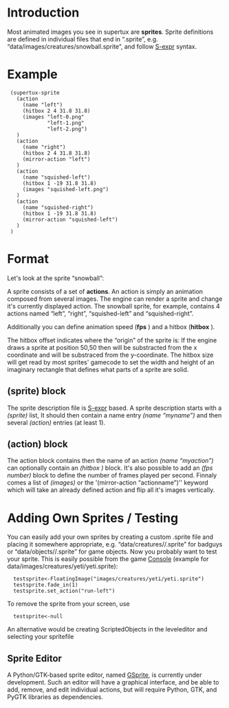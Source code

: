 Introduction
============

Most animated images you see in supertux are **sprites**. Sprite definitions are defined in individual files that end in “.sprite”, e.g. “data/images/creatures/snowball.sprite”, and follow [S-expr](S-expr "wikilink") syntax.

Example
=======

     (supertux-sprite
       (action
         (name "left")
         (hitbox 2 4 31.8 31.8)
         (images "left-0.png"
                 "left-1.png"
                 "left-2.png")
       )
       (action
         (name "right")
         (hitbox 2 4 31.8 31.8)
         (mirror-action "left")
       )
       (action
         (name "squished-left")
         (hitbox 1 -19 31.8 31.8)
         (images "squished-left.png")
       )
       (action
         (name "squished-right")
         (hitbox 1 -19 31.8 31.8)
         (mirror-action "squished-left")
       )
     )

Format
======

Let's look at the sprite “snowball”:

A sprite consists of a set of **actions**. An action is simply an animation composed from several images. The engine can render a sprite and change it's currently displayed action. The snowball sprite, for example, contains 4 actions named “left”, “right”, “squished-left” and “squished-right”.

Additionally you can define animation speed (**fps** <n>) and a hitbox (**hitbox** <x> <y> <w> <h>).

The hitbox offset indicates where the “origin” of the sprite is: If the engine draws a sprite at position 50,50 then <x> will be substracted from the x coordinate and <y> will be substraced from the y-coordinate. The hitbox size will get read by most sprites' gamecode to set the width and height of an imaginary rectangle that defines what parts of a sprite are solid.

(sprite) block
--------------

The sprite description file is [S-expr](S-expr "wikilink") based. A sprite description starts with a *(sprite)* list, It should then contain a name entry *(name “myname”)* and then several *(action)* entries (at least 1).

(action) block
--------------

The action block contains then the name of an action *(name “myaction”)* can optionally contain an *(hitbox <x> <y> <w> <h>)* block. It's also possible to add an *(fps number)* block to define the number of frames played per second. Finnaly comes a list of *(images)* or the '(mirror-action “actionname”)'' keyword which will take an already defined action and flip all it's images vertically.

Adding Own Sprites / Testing
============================

You can easily add your own sprites by creating a custom .sprite file and placing it somewhere appropriate, e.g. “data/creatures/<name>/<name>.sprite” for badguys or “data/objects/<name>/<name>.sprite” for game objects. Now you probably want to test your sprite. This is easily possible from the game [Console](Console "wikilink") (example for data/images/creatures/yeti/yeti.sprite):

      testsprite<-FloatingImage("images/creatures/yeti/yeti.sprite")
      testsprite.fade_in(1)
      testsprite.set_action("run-left")

To remove the sprite from your screen, use

      testsprite<-null

An alternative would be creating ScriptedObjects in the leveleditor and selecting your spritefile

Sprite Editor
-------------

A Python/GTK-based sprite editor, named [GSprite](GSprite "wikilink"), is currently under development. Such an editor will have a graphical interface, and be able to add, remove, and edit individual actions, but will require Python, GTK, and PyGTK libraries as dependencies.
